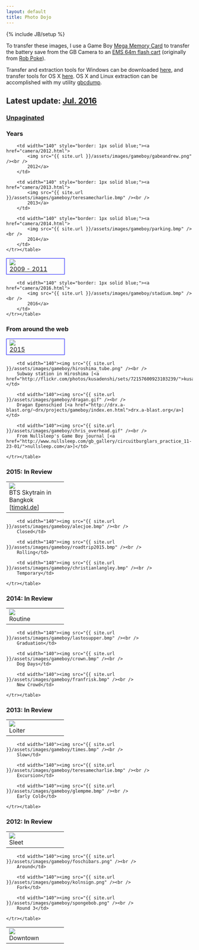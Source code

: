 ```yaml
---
layout: default
title: Photo Dojo
---
```

{% include JB/setup %}

<p>To transfer these images, I use a Game Boy <a href="http://www.amazon.com/Mega-Memory-Card/dp/B00002R108">Mega Memory Card</a> to transfer the battery save from the GB Camera to an <a href="http://store.kitsch-bent.com/product/usb-64m-smart-card">EMS 64m flash cart</a> (originally from <a href="http://robpoke.com/game-boy-camera-photos-to-pc/">Rob Poke</a>).</p>
<p>Transfer and extraction tools for Windows can be downloaded <a href="{{ site.url }}/assets/files/ems64m-win.zip">here</a>, and transfer tools for OS X <a href="{{ site.url }}/assets/files/ems64m-osx.zip">here</a>. OS X and Linux extraction can be accomplished with my utility <a href="https://github.com/excelangue/gbcdump">gbcdump</a>.</p>

<h2>Latest update: <a href="camera/2016.html#latest">Jul. 2016</a></h2>
<h3><a href="camera/all.html">Unpaginated</a><h3>

<h3>Years</h3>
<p>
	<table border="0" cellpadding="4"><tr>
		<td width="140" style="border: 1px solid blue;"><a href="camera/2009-2011.html">
			<img src="{{ site.url }}/assets/images/gameboy/textyjamie.png" /><br />
			2009 - 2011</a>
		</td>

		<td width="140" style="border: 1px solid blue;"><a href="camera/2012.html">
			<img src="{{ site.url }}/assets/images/gameboy/gabeandrew.png" /><br />
			2012</a>
		</td>
		
		<td width="140" style="border: 1px solid blue;"><a href="camera/2013.html">
			<img src="{{ site.url }}/assets/images/gameboy/teresamecharlie.bmp" /><br />
			2013</a>
		</td>
		
		<td width="140" style="border: 1px solid blue;"><a href="camera/2014.html">
			<img src="{{ site.url }}/assets/images/gameboy/parking.bmp" /><br />
			2014</a>
		</td>
	</tr></table>
</p>

<p>
	<table border="0" cellpadding="4"><tr>
		<td width="140" style="border: 1px solid blue;"><a href="camera/2015.html">
			<img src="{{ site.url }}/assets/images/gameboy/goodluck.bmp" /><br />
			2015</a>
		</td>

		<td width="140" style="border: 1px solid blue;"><a href="camera/2016.html">
			<img src="{{ site.url }}/assets/images/gameboy/stadium.bmp" /><br />
			2016</a>
		</td>
	</tr></table>
</p>

<h3>From around the web</h3>
<p>
	<table border="0" cellpadding="4"><tr>
		<td width="140"><img src="{{ site.url }}/assets/images/gameboy/bangkok10.gif" /><br />
		BTS Skytrain in Bangkok [<a href="http://timokl.de">timokl.de</a>]</td>

		<td width="140"><img src="{{ site.url }}/assets/images/gameboy/hiroshima_tube.png" /><br />
		Subway station in Hiroshima [<a href="http://flickr.com/photos/kusadenshi/sets/72157600923103239/">kusadenshi</a>]</td>

		<td width="140"><img src="{{ site.url }}/assets/images/gameboy/dragan.gif" /><br />
		Dragan Epenschied [<a href="http://drx.a-blast.org/~drx/projects/gameboy/index.en.html">drx.a-blast.org</a>]</td>

		<td width="140"><img src="{{ site.url }}/assets/images/gameboy/chris_overhead.gif" /><br />
		From Nullsleep's Game Boy journal [<a href="http://www.nullsleep.com/gb_gallery/circuitburglars_practice_11-23-01/">nullsleep.com</a>]</td>

	</tr></table>
</p>

<h3>2015: In Review</h3>
<p>
	<table border="0" cellpadding="4"><tr>
		<td width="140"><img src="{{ site.url }}/assets/images/gameboy/textorjamesmcd.bmp" /><br />
		Routine</td>

		<td width="140"><img src="{{ site.url }}/assets/images/gameboy/alecjoe.bmp" /><br />
		Closed</td>

		<td width="140"><img src="{{ site.url }}/assets/images/gameboy/roadtrip2015.bmp" /><br />
		Rolling</td>

		<td width="140"><img src="{{ site.url }}/assets/images/gameboy/christianlangley.bmp" /><br />
		Temporary</td>

	</tr></table>
</p>

<h3>2014: In Review</h3>
<p>
	<table border="0" cellpadding="4"><tr>
		<td width="140"><img src="{{ site.url }}/assets/images/gameboy/parking.bmp" /><br />
		Loiter</td>

		<td width="140"><img src="{{ site.url }}/assets/images/gameboy/lastosupper.bmp" /><br />
		Graduation</td>

		<td width="140"><img src="{{ site.url }}/assets/images/gameboy/crown.bmp" /><br />
		Dog Days</td>

		<td width="140"><img src="{{ site.url }}/assets/images/gameboy/franfrisk.bmp" /><br />
		New Crowd</td>

	</tr></table>
</p>

<h3>2013: In Review</h3>
<p>
	<table border="0" cellpadding="4"><tr>
		<td width="140"><img src="{{ site.url }}/assets/images/gameboy/foschisnow.bmp" /><br />
		Sleet</td>

		<td width="140"><img src="{{ site.url }}/assets/images/gameboy/times.bmp" /><br />
		Slow</td>

		<td width="140"><img src="{{ site.url }}/assets/images/gameboy/teresamecharlie.bmp" /><br />
		Excursion</td>

		<td width="140"><img src="{{ site.url }}/assets/images/gameboy/glempme.bmp" /><br />
		Early Cold</td>

	</tr></table>
</p>

<h3>2012: In Review</h3>
<p>
	<table border="0" cellpadding="4"><tr>
		<td width="140"><img src="{{ site.url }}/assets/images/gameboy/gabeandrew.png" /><br />
		Downtown</td>

		<td width="140"><img src="{{ site.url }}/assets/images/gameboy/foschibars.png" /><br />
		Around</td>

		<td width="140"><img src="{{ site.url }}/assets/images/gameboy/kolnsign.png" /><br />
		Fork</td>

		<td width="140"><img src="{{ site.url }}/assets/images/gameboy/spongebob.png" /><br />
		Round 3</td>

	</tr></table>
</p>
